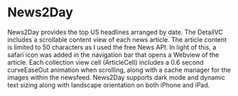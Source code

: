 # News2Day

News2Day provides the top US headlines arranged by date.
The DetailVC includes a scrollable content view of each news article. 
The article content is limited to 50 characters as I used the free News API. 
In light of this, a safari icon was added in the navigation bar that opens a Webview of the article.
Each collection view cell (ArticleCell) includes a 0.6 second curveEaseOut animation when scrolling, along with a cache manager 
for the images within the newsfeed.
News2Day supports dark mode and dynamic text sizing along with landscape orientation on both iPhone and iPad.
